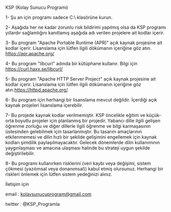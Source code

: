 KSP (Kolay Sunucu Programı)

1- Şu an için programı sadece C:\ klasörüne kurun.

2- Aşağıda her ne kadar zorunlu risk bildirimi yapılmış olsa da KSP programı yıllardır sağlamlığını kanıtlamış aşağıda adı verilen projelere ait kodlar içerir.

3- Bu program "Apache Portable Runtime (APR)" açık kaynak projesine ait kodlar içerir. Lisanslama için lütfen ilgili dökümanın içeriğine göz atın. https://apr.apache.org/

4- Bu program "libcurl" adında bir kütüphane kullanır. Bilgi için https://curl.haxx.se/libcurl/

5- Bu program "Apache HTTP Server Project" açık kaynak projesine ait kodlar içerir. Lisanslama için lütfen ilgili dökümanın içeriğine göz atın.https://httpd.apache.org/

6- Bu program için herhangi bir lisanslama mevcut değildir. İçerdiği açık kaynak projeleri lisanslama içerebilir.

7- Bu projede kaynak kodlar verilmemiştir. KSP öncelikle eğitim ve küçük-orta boyutlu projeler için planlanmış bir projedir. Yabancı dille ilgili gelişen öğrenme zorluğu ve diğer dillerle ilgili öğrenme ve bilgi karmaşasının üstesinden gelebilmek için tasarlanmıştır. Bu tasarım amaçlarının etkilenmemesi ve dilin hızlı bir şekilde gelişimini engellemek için kaynak kodları şimdilik paylaşılmayacaktır. Gelecek dönemlerde dilin kullanımının yaygınlaşması ve amacına ulaşması halinde bu strateji uygun şekilde değiştirilebilir.

8- Bu programı kullanırken risklerini (veri kaybı veya değişimi, sistem çökmesi (yazılımsal veya donanımsal)) kabul etmiş olursunuz. Herhangi bir riskleri önlemek için lütfen sistem yedeğinizi alınız.



İletişim için  

email : kolaysunucuprogram@gmail.com

twitter : @KSP_Programla
